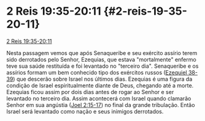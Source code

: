# 2 Reis 19:35-20:11 {#2-reis-19-35-20-11}

[2 Reis 19:35-20:11](http://bibliaonline.com.br/acf/2rs/19/35+)

Nesta passagem vemos que após Senaqueribe e seu exército assírio terem sido derrotados pelo Senhor, Ezequias, que estava &quot;mortalmente&quot; enfermo teve sua saúde restituída e foi levantado no &quot;terceiro dia&quot;. Senaqueribe e os assírios formam um bem conhecido tipo dos exércitos russos ([Ezequiel 38-39](http://bibliaonline.com.br/acf/ez/38/-39)) que descerão sobre Israel nos últimos dias. Ezequias é uma figura da condição de Israel espiritualmente diante de Deus, chegando até a morte. Ezequias ficou assim por dois dias antes de rogar ao Senhor e ser levantado no terceiro dia. Assim acontecerá com Israel quando clamarão Senhor em sua angústia ([Joel 2:15-17](http://bibliaonline.com.br/acf/jl/2/15-17)) no final da grande tribulação. Então Israel será levantado como nação e seus inimigos derrotados.